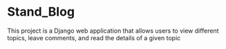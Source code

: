 # Stand_Blog
This project is a Django web application that allows users to view different topics, leave comments, and read the details of a given topic
